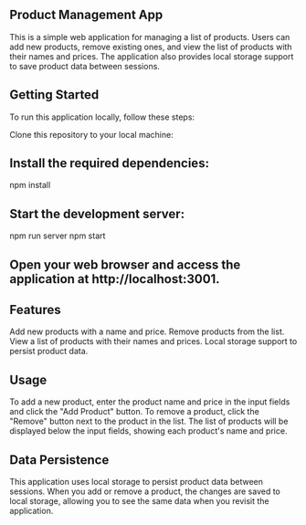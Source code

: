 ## Product Management App
This is a simple web application for managing a list of products. Users can add new products, remove existing ones, and view the list of products with their names and prices. The application also provides local storage support to save product data between sessions.

## Getting Started
To run this application locally, follow these steps:

Clone this repository to your local machine:

## Install the required dependencies:
npm install
## Start the development server:
npm run server 
npm start
## Open your web browser and access the application at http://localhost:3001.

## Features
Add new products with a name and price.
Remove products from the list.
View a list of products with their names and prices.
Local storage support to persist product data.

## Usage
To add a new product, enter the product name and price in the input fields and click the "Add Product" button.
To remove a product, click the "Remove" button next to the product in the list.
The list of products will be displayed below the input fields, showing each product's name and price.

## Data Persistence
This application uses local storage to persist product data between sessions. When you add or remove a product, the changes are saved to local storage, allowing you to see the same data when you revisit the application.
